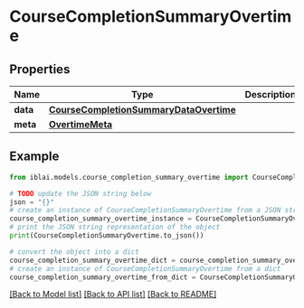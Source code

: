 # CourseCompletionSummaryOvertime


## Properties

Name | Type | Description | Notes
------------ | ------------- | ------------- | -------------
**data** | [**CourseCompletionSummaryDataOvertime**](CourseCompletionSummaryDataOvertime.md) |  | 
**meta** | [**OvertimeMeta**](OvertimeMeta.md) |  | 

## Example

```python
from iblai.models.course_completion_summary_overtime import CourseCompletionSummaryOvertime

# TODO update the JSON string below
json = "{}"
# create an instance of CourseCompletionSummaryOvertime from a JSON string
course_completion_summary_overtime_instance = CourseCompletionSummaryOvertime.from_json(json)
# print the JSON string representation of the object
print(CourseCompletionSummaryOvertime.to_json())

# convert the object into a dict
course_completion_summary_overtime_dict = course_completion_summary_overtime_instance.to_dict()
# create an instance of CourseCompletionSummaryOvertime from a dict
course_completion_summary_overtime_from_dict = CourseCompletionSummaryOvertime.from_dict(course_completion_summary_overtime_dict)
```
[[Back to Model list]](../README.md#documentation-for-models) [[Back to API list]](../README.md#documentation-for-api-endpoints) [[Back to README]](../README.md)


